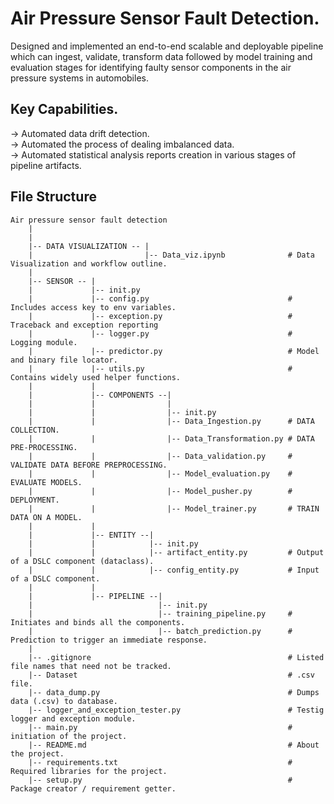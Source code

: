 # Air Pressure Sensor Fault Detection.
Designed and implemented an end-to-end scalable and deployable pipeline which can ingest, validate, transform data followed by model training and evaluation stages for identifying faulty sensor components in the air pressure systems in automobiles.

## Key Capabilities.
-> Automated data drift detection.  
-> Automated the process of dealing imbalanced data.  
-> Automated statistical analysis reports creation in various stages of pipeline artifacts.  

## File Structure
```
Air pressure sensor fault detection
    |
    |
    |-- DATA VISUALIZATION -- |
    |                         |-- Data_viz.ipynb              # Data Visualization and workflow outline.
    |
    |-- SENSOR -- |
    |             |-- init.py
    |             |-- config.py                               # Includes access key to env variables.
    |             |-- exception.py                            # Traceback and exception reporting
    |             |-- logger.py                               # Logging module.
    |             |-- predictor.py                            # Model and binary file locator. 
    |             |-- utils.py                                # Contains widely used helper functions.
    |             |
    |             |-- COMPONENTS --|
    |             |                |
    |             |                |-- init.py
    |             |                |-- Data_Ingestion.py      # DATA COLLECTION. 
    |             |                |-- Data_Transformation.py # DATA PRE-PROCESSING. 
    |             |                |-- Data_validation.py     # VALIDATE DATA BEFORE PREPROCESSING.
    |             |                |-- Model_evaluation.py    # EVALUATE MODELS.
    |             |                |-- Model_pusher.py        # DEPLOYMENT.
    |             |                |-- Model_trainer.py       # TRAIN DATA ON A MODEL.
    |             |
    |             |-- ENTITY --|
    |             |            |-- init.py
    |             |            |-- artifact_entity.py         # Output of a DSLC component (dataclass).
    |             |            |-- config_entity.py           # Input of a DSLC component.
    |             |
    |             |-- PIPELINE --|
    |                            |-- init.py
    |                            |-- training_pipeline.py     # Initiates and binds all the components.
    |                            |-- batch_prediction.py      # Prediction to trigger an immediate response.
    |
    |-- .gitignore                                            # Listed file names that need not be tracked.
    |-- Dataset                                               # .csv file.
    |-- data_dump.py                                          # Dumps data (.csv) to database.
    |-- logger_and_exception_tester.py                        # Testig logger and exception module.
    |-- main.py                                               # initiation of the project.
    |-- README.md                                             # About the project.
    |-- requirements.txt                                      # Required libraries for the project.
    |-- setup.py                                              # Package creator / requirement getter.
```


